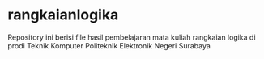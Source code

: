 # rangkaianlogika
Repository ini berisi file hasil pembelajaran mata kuliah rangkaian logika di prodi Teknik Komputer Politeknik Elektronik Negeri Surabaya

